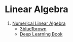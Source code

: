 # Linear Algebra

1. [Numerical Linear Algebra](https://github.com/fastai/numerical-linear-algebra/blob/master/nbs/0.%20Course%20Logistics.ipynb)
	* [3blue1brown](https://www.youtube.com/watch?v=fNk_zzaMoSs&list=PLZHQObOWTQDPD3MizzM2xVFitgF8hE_ab&index=1)
	* [Deep Learning Book](https://www.deeplearningbook.org/) 
